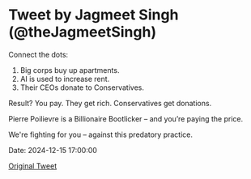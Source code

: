 # Tweet by Jagmeet Singh (@theJagmeetSingh)

Connect the dots:

1. Big corps buy up apartments.
2. AI is used to increase rent.
3. Their CEOs donate to Conservatives.

Result? You pay. They get rich. Conservatives get donations.

Pierre Poilievre is a Billionaire Bootlicker – and you’re paying the price.

We're fighting for you – against this predatory practice.

Date: 2024-12-15 17:00:00

[Original Tweet](https://x.com/theJagmeetSingh/status/1868340242551316631)
